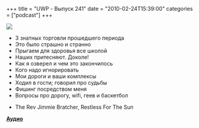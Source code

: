 +++
title = "UWP - Выпуск 241"
date = "2010-02-24T15:39:00"
categories = ["podcast"]
+++

![](https://podcast.umputun.com/images/uwp/uwp241.jpg)



- 3 знатных торговли прошедшего периода
- Это было страшно и странно
- Прыгаем для здоровья все школой
- Наших притесняют. Доколе!
- Как я озверел и чем это закончилось
- Кого надо игнорировать
- Мои дороги и ваши комплексы
- Ходил в гости; говорил про судьбы
- Фишинг посредством меня
- Вопросы про дорогу, wifi, геев и баскетбол


* The Rev Jimmie Bratcher, Restless For The Sun

[**Аудио**](http://archive.rucast.net/uwp/media/ump_podcast241.mp3)
<audio src="http://archive.rucast.net/uwp/media/ump_podcast241.mp3" preload="none">